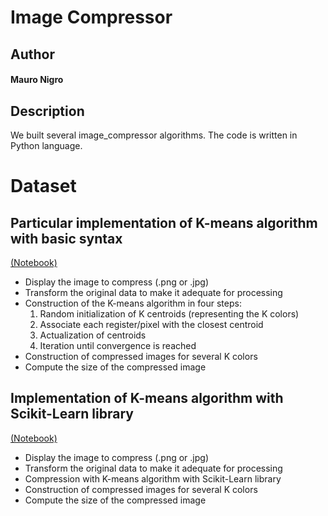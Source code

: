 # Image Compressor

## Author
#### Mauro Nigro

## Description
We built several image_compressor algorithms. The code is written in Python language.

# Dataset

## Particular implementation of K-means algorithm with basic syntax
[(Notebook)](https://github.com/mauronigro85/image_compressor/blob/main/kmeans_image_compressor_no_sklearn.ipynb)
* Display the image to compress (.png or .jpg)
* Transform the original data to make it adequate for processing
* Construction of the K-means algorithm in four steps:
  1) Random initialization of K centroids (representing the K colors)
  2) Associate each register/pixel with the closest centroid
  3) Actualization of centroids
  4) Iteration until convergence is reached
* Construction of compressed images for several K colors
* Compute the size of the compressed image
## Implementation of K-means algorithm with Scikit-Learn library
[(Notebook)](https://github.com/mauronigro85/image_compressor/blob/main/kmeans_image_compressor_sklearn.ipynb)
* Display the image to compress (.png or .jpg)
* Transform the original data to make it adequate for processing
* Compression with K-means algorithm with Scikit-Learn library
* Construction of compressed images for several K colors
* Compute the size of the compressed image

